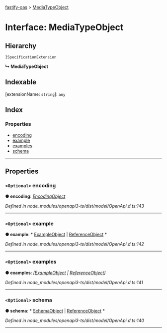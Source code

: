 [fastify-oas](../README.md) > [MediaTypeObject](../interfaces/mediatypeobject.md)

# Interface: MediaTypeObject

## Hierarchy

 `ISpecificationExtension`

**↳ MediaTypeObject**

## Indexable

\[extensionName: `string`\]:&nbsp;`any`
## Index

### Properties

* [encoding](mediatypeobject.md#encoding)
* [example](mediatypeobject.md#example)
* [examples](mediatypeobject.md#examples)
* [schema](mediatypeobject.md#schema)

---

## Properties

<a id="encoding"></a>

### `<Optional>` encoding

**● encoding**: *[EncodingObject](encodingobject.md)*

*Defined in node_modules/openapi3-ts/dist/model/OpenApi.d.ts:143*

___
<a id="example"></a>

### `<Optional>` example

**● example**: * [ExampleObject](exampleobject.md) &#124; [ReferenceObject](referenceobject.md)
*

*Defined in node_modules/openapi3-ts/dist/model/OpenApi.d.ts:142*

___
<a id="examples"></a>

### `<Optional>` examples

**● examples**: *[[ExampleObject](exampleobject.md) &#124; [ReferenceObject](referenceobject.md)]*

*Defined in node_modules/openapi3-ts/dist/model/OpenApi.d.ts:141*

___
<a id="schema"></a>

### `<Optional>` schema

**● schema**: * [SchemaObject](schemaobject.md) &#124; [ReferenceObject](referenceobject.md)
*

*Defined in node_modules/openapi3-ts/dist/model/OpenApi.d.ts:140*

___

